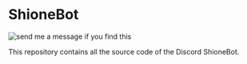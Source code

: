 # ShioneBot
![send me a message if you find this](https://discordbots.org/api/widget/status/290901616201302016.svg)

This repository contains all the source code of the Discord ShioneBot.
